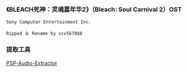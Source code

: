 ### 《BLEACH死神：灵魂嘉年华2》（Bleach: Soul Carnival 2）OST

```
Sony Computer Entertainment Inc.

Ripped ＆ Rename by scx567888
```

### 提取工具

[PSP-Audio-Extractor](https://github.com/scx567888/PSP-Audio-Extractor) 